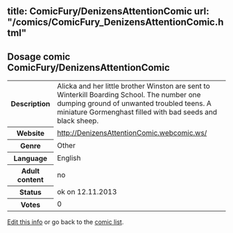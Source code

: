 title: ComicFury/DenizensAttentionComic
url: "/comics/ComicFury_DenizensAttentionComic.html"
---
Dosage comic ComicFury/DenizensAttentionComic
-----------------------------------------

<p id="msg"></p>
<script type="text/javascript">
if (window.location.search === '?edit_info_mail=sent_ok') {
  var elem = document.getElementById("msg");
  elem.innerHTML = 'Edited information sucessfully sent for review, which is usually done daily. Thanks!';
  elem.className = 'ok';
}
</script>
<table class="comicinfo">
<tr>
<th>Description</th><td>Alicka and her little brother Winston are sent to Winterkill Boarding School. The number one dumping ground of unwanted troubled teens. A miniature Gormenghast filled with bad seeds and black sheep.</td>
</tr>
<tr>
<th>Website</th><td><a href="http://DenizensAttentionComic.webcomic.ws/">http://DenizensAttentionComic.webcomic.ws/</a></td>
</tr>
<tr>
<th>Genre</th><td>Other</td>
</tr>
<tr>
<th>Language</th><td>English</td>
</tr>
<tr>
<th>Adult content</th><td>no</td>
</tr>
<tr>
<th>Status</th><td>ok on 12.11.2013</td>
</tr>
<tr>
<th>Votes</th><td>0</td>
</tr>
</table>

[Edit this info](ComicFury_DenizensAttentionComic_edit.html) or go back to the [comic list](../comic-index.html).
